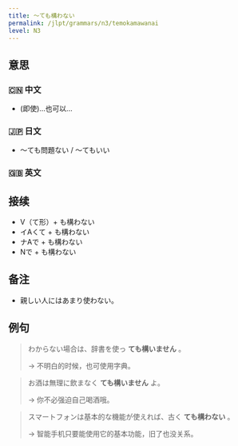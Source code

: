 ```yaml
---
title: 〜ても構わない
permalink: /jlpt/grammars/n3/temokamawanai
level: N3
---
```


## 意思

### 🇨🇳 中文

- (即使)…也可以... 

### 🇯🇵 日文

- 〜ても問題ない / 〜てもいい

### 🇬🇧 英文


## 接续

- V（て形）+ も構わない
- イAくて + も構わない
- ナAで + も構わない
- Nで + も構わない

## 备注

- 親しい人にはあまり使わない。

## 例句

> わからない場合は、辞書を使っ **ても構いません** 。
>
> → 不明白的时候，也可使用字典。

> お酒は無理に飲まなく **ても構いません** よ。
>
> → 你不必强迫自己喝酒哦。

> スマートフォンは基本的な機能が使えれば、古く **ても構わない** 。
>
> → 智能手机只要能使用它的基本功能，旧了也没关系。

